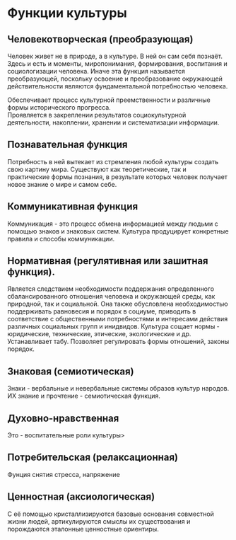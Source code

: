 # Функции культуры

## Человекотворческая (преобразующая)

Человек живет не в природе, а в культуре. В ней он сам себя познаёт. Здесь и есть и моменты, миропонимания, формирования, воспитания и социологизации человека. Иначе эта функция называется преобразующей, поскольку освоение и преобразование окружающей действительности являются фундаментальной потребностью человека.

Обеспечивает процесс культурной преемственности и различные формы исторического прогресса.  
Проявляется в закреплении результатов социокультурной деятельности, накоплении, хранении и систематизации информации.

## Познавательная функция

Потребность в ней вытекает из стремления любой культуры создать свою картину мира. Существуют как теоретические, так и практические формы познания, в результате которых человек получает новое знание о мире и самом себе.

## Коммуникативная функция

Коммуникация - это процесс обмена информацией между людьми с помощью знаков и знаковых систем. Культура продуцирует конкретные правила и способы коммуникации.

## Нормативная (регулятивная или зашитная функция).

Является следствием необходимости поддержания определенного сбалансированного отношения человека и окружающей среды, как природной, так и социальной. Она также обусловлена необходимостью поддерживать равновесия и порядок в социуме, приводить в соответствие с общественными потребностями и интересами действия различных социальных групп и инидвидов. Культура сощает нормы - юридические, технические, этические, экологические и др. Устанавливает табу. Позволяет регулировать формы отношений, законы порядок.

## Знаковая (семиотическая)

Знаки - вербальные и невербальные системы образов культур народов. ИХ знание и прочтение - семиотическая функция.

## Духовно-нравственная

Это - воспитательные роли культуры>

## Потребительская (релаксационная)

Фунция снятия стресса, напряжение

## Ценностная (аксиологическая)

С её помощью кристаллизируются базовые основания совместной жизни людей, артикулируются смыслы их существования и порождаются эталонные ценностные ориентиры.